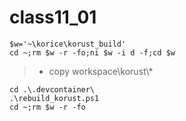 # class11_01
```
$w='~\korice\korust_build'
cd ~;rm $w -r -fo;ni $w -i d -f;cd $w
```
> * copy workspace\\korust\\*
```
cd .\.devcontainer\
.\rebuild_korust.ps1
cd ~;rm $w -r -fo
```

